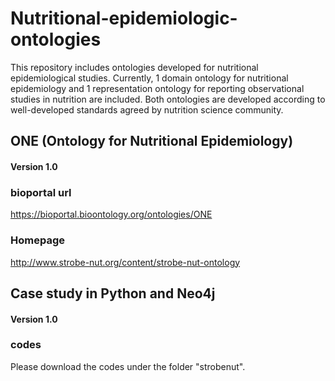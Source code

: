 # Nutritional-epidemiologic-ontologies
This repository includes ontologies developed for nutritional epidemiological studies.
Currently, 1 domain ontology for nutritional epidemiology and 1 representation ontology for reporting observational studies in nutrition are included. Both ontologies are developed according to well-developed standards agreed by nutrition science community.



<h2 align="left">ONE (Ontology for Nutritional Epidemiology) </h2>
<h4 align="left">Version 1.0 </h4>

### bioportal url

https://bioportal.bioontology.org/ontologies/ONE

### Homepage

http://www.strobe-nut.org/content/strobe-nut-ontology


<h2 align="left">Case study in Python and Neo4j</h2>
<h4 align="left">Version 1.0 </h4>

### codes

Please download the codes under the folder "strobenut".

